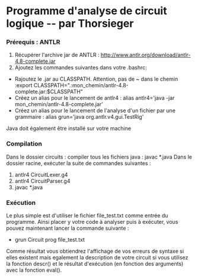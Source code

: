 # Programme d'analyse de circuit logique  -- par Thorsieger

### Prérequis : ANTLR

1. Récupérer l'archive jar de ANTLR : http://www.antlr.org/download/antlr-4.8-complete.jar
2. Ajoutez les commandes suivantes dans votre .bashrc: 

* Rajoutez le .jar au CLASSPATH. Attention, pas de ~ dans le chemin :export           CLASSPATH=".:mon_chemin/antlr-4.8-complete.jar:$CLASSPATH"
* Créez un alias pour le lancement de antlr4 : alias antlr4='java -jar mon_chemin/antlr-4.8-complete.jar'
* Créez un alias pour le lancement de l'analyse d'un fichier par une grammaire : alias grun='java           org.antlr.v4.gui.TestRig'

Java doit également être installé sur votre machine

### Compilation

Dans le dossier circuits : compiler tous les fichiers java : javac *.java
Dans le dossier racine, exécuter la suite de commandes suivantes :

1. antlr4 CircuitLexer.g4  
2. antlr4 CircuitParser.g4
3. javac *.java

### Exécution

Le plus simple est d'utiliser le fichier file_test.txt comme entrée du programme. Ainsi placer y votre code à analyser puis à exécuter, vous pouvez maintenant lancer la commande suivante :

* grun Circuit prog file_test.txt  

Comme résultat vous obtiendrez l'affichage de vos erreurs de syntaxe si elles existent mais egalement la description de votre circuit si vous utilisez la fonction descr() et le résultat d'exécution (en fonction des arguments) avec la fonction eval().
